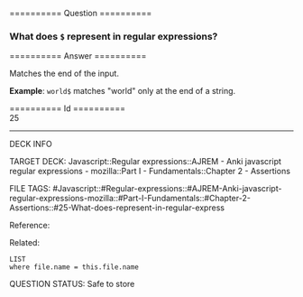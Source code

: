========== Question ==========  

### What does `$` represent in regular expressions?  

========== Answer ==========  

Matches the end of the input.

**Example**: `world$` matches "world" only at the end of a string.

========== Id ==========  
25

---

DECK INFO

TARGET DECK: Javascript::Regular expressions::AJREM - Anki javascript regular expressions - mozilla::Part I - Fundamentals::Chapter 2 - Assertions

FILE TAGS: #Javascript::#Regular-expressions::#AJREM-Anki-javascript-regular-expressions-mozilla::#Part-I-Fundamentals::#Chapter-2-Assertions::#25-What-does-represent-in-regular-express

Reference:

Related:

```dataview
LIST
where file.name = this.file.name
```


QUESTION STATUS: Safe to store
